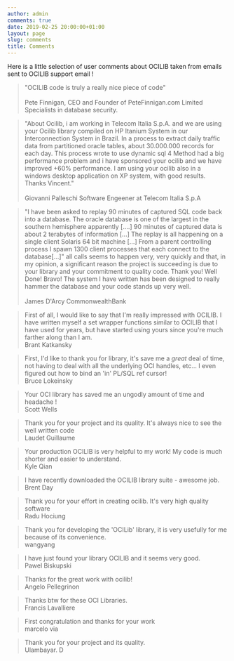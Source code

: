 ```yaml
---
author: admin
comments: true
date: 2019-02-25 20:00:00+01:00
layout: page
slug: comments
title: Comments
---
```


Here is a little selection  of user comments about OCILIB taken from emails sent to OCILIB support email !

>"OCILIB code is truly a really nice piece of code"
><br/>  
>Pete Finnigan, CEO and Founder of PeteFinnigan.com Limited
>Specialists in database security.

>"About Ocilib, i am working in Telecom Italia S.p.A. and we are using your Ocilib library compiled on HP Itanium System in our Interconnection System in Brazil. In a process to extract daily traffic data from partitioned oracle tables, about 30.000.000 records for each day. This process wrote to use dynamic sql 4 Method had a big performance problem and i have sponsored your ocilib and we have improved +60% performance. I am using your ocilib also in a windows desktop application on XP system, with good results. Thanks Vincent."
><br/>  
>Giovanni Palleschi
>Software Engeener at Telecom Italia S.p.A
      
>"I have been asked to replay 90 minutes of captured SQL code back into a database. The oracle database is one of the largest in the southern hemisphere apparently [....] 90 minutes of captured data is about 2 terabytes of information [...] The replay is all happening on a single client Solaris 64 bit machine [...] From a parent controlling process I spawn 1300 client processes that each connect to the database[...]"
>all calls seems to happen very, very quickly and that, in my opinion, a significant reason the project is succeeding is due to your library and your commitment to quality code.
>Thank you! Well Done! Bravo!
>The system I have written has been designed to really hammer the database and your code stands up very well.
><br/>   
>James D'Arcy
>CommonwealthBank
  
>First of all, I would like to say that I'm really impressed with OCILIB.  I have written myself a set wrapper functions similar to OCILIB that I have used for years, but have started using yours since you're much farther along than I am. 
><br/>
>Brant Katkansky

>First, I'd like to thank you for library, it's save me a *great* deal of time, not having to deal with all the underlying OCI handles, etc...
>I even figured out how to bind an 'in' PL/SQL ref cursor!
><br/>
>Bruce Lokeinsky

>Your OCI library has saved me an ungodly amount of time and headache !
><br/>
>Scott Wells

>Thank you for your project and its quality. It's always nice to see the well written  code
><br/>
>Laudet Guillaume

>Your production OCILIB is very helpful to my work! My code is much shorter and easier to understand.
><br/>
>Kyle Qian

>I have recently downloaded the OCILIB library suite - awesome job.
><br/>
>Brent Day

>Thank you for your effort in creating ocilib. It's very high quality software
><br/>
>Radu Hociung

>Thank you for developing  the 'OCILib' library, it is very usefully for me because of its convenience.
><br/>
>wangyang

>I have just found your library OCILIB and it seems very good.
><br/>
>Pawel Biskupski

>Thanks for the great work with ocilib!
><br/>
>Angelo Pellegrinon

>Thanks btw for these OCI Libraries.
><br/>
>Francis Lavalliere

>First congratulation and thanks for your work
><br/>
>marcelo via

>Thank you for your project and its quality.
><br/>
>Ulambayar. D  

